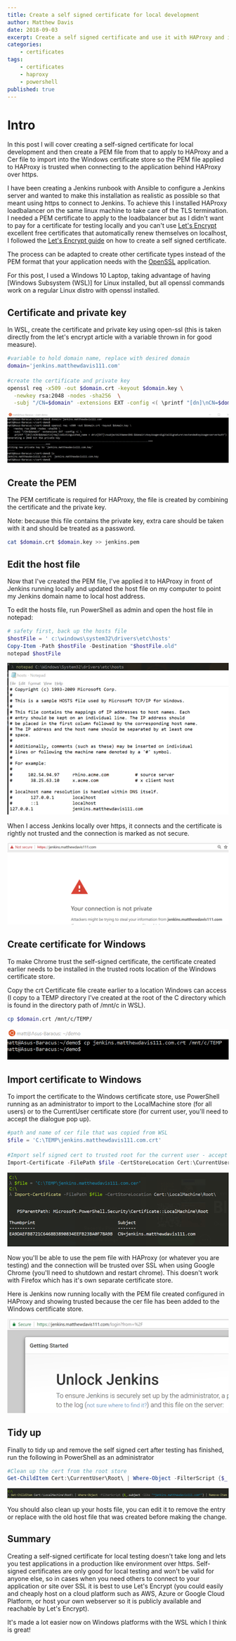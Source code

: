 ```yaml
---
title: Create a self signed certificate for local development
author: Matthew Davis
date: 2018-09-03
excerpt: Create a self signed certificate and use it with HAProxy and in the Windows store for local development with HTTPS sites
categories: 
    - certificates
tags:
    - certificates
    - haproxy
    - powershell
published: true
---
```


# Intro

In this post I will cover creating a self-signed certificate for local development and then create a PEM file from that to apply to HAProxy and a Cer file to import into the Windows certificate store so the PEM file applied to HAProxy is trusted when connecting to the application behind HAProxy over https.

I have been creating a Jenkins runbook with Ansible to configure a Jenkins server and wanted to make this installation as realistic as possible so that meant using https to connect to Jenkins. To achieve this I installed HAProxy loadbalancer on the same linux machine to take care of the TLS termination. I needed a PEM certificate to apply to the loadbalancer but as I didn't want to pay for a certificate for testing locally and you can't use [Let's Encrypt] excellent free certificates that automatically renew themselves on localhost, I followed the [Let's Encrypt guide] on how to create a self signed certificate.

The process can be adapted to create other certificate types instead of the PEM format that your application needs with the [OpenSSL] application.

For this post, I used a Windows 10 Laptop, taking advantage of having [Windows Subsystem (WSL)] for Linux installed, but all openssl commands work on a regular Linux distro with openssl installed.

## Certificate and private key

In WSL, create the certificate and private key using open-ssl (this is taken directly from the let's encrypt article with a variable thrown in for good measure).

```bash
#variable to hold domain name, replace with desired domain
domain='jenkins.matthewdavis111.com' 

#create the certificate and private key
openssl req -x509 -out $domain.crt -keyout $domain.key \
  -newkey rsa:2048 -nodes -sha256  \
  -subj "/CN=$domain" -extensions EXT -config <( \printf "[dn]\nCN=$domain\n[req]\ndistinguished_name = dn\n[EXT]\nsubjectAltName=DNS:$domain\nkeyUsage=digitalSignature\nextendedKeyUsage=serverAuth")
```

![Creating the certificate and private key using Windows Subsystem for Linux](/images/self-signed-cert/create-cert.png)

## Create the PEM

The PEM certificate is required for HAProxy, the file is created by combining the certificate and the private key.

Note: because this file contains the private key, extra care should be taken with it and should be treated as a password.

```bash
cat $domain.crt $domain.key >> jenkins.pem
```

## Edit the host file

Now that I've created the PEM file, I've applied it to HAProxy in front of Jenkins running locally and updated the host file on my computer to point my Jenkins domain name to local host address.

To edit the hosts file, run PowerShell as admin and open the host file in notepad:

```PowerShell
# safety first, back up the hosts file
$hostFile = ' c:\windows\system32\drivers\etc\hosts'
Copy-Item -Path $hostFile -Destination "$hostFile.old"
notepad $hostFile
```

![Update hosts file](/images/self-signed-cert/update-host-file.png)

When I access Jenkins locally over https, it connects and the certificate is rightly not trusted and the connection is marked as not secure.

![Jenkins running locally with SSL cert but not trusted](/images/self-signed-cert/https-not-trusted.png)

## Create certificate for Windows

To make Chrome trust the self-signed certificate, the certificate created earlier needs to be installed in the trusted roots location of the Windows certificate store.

Copy the crt Certificate file create earlier to a location Windows can access (I copy to a TEMP directory I've created at the root of the C directory which is found in the directory path of /mnt/c in WSL).

```bash
cp $domain.crt /mnt/c/TEMP/
```

![copy crt file](/images/self-signed-cert/copy-crt.png)

## Import certificate to Windows

To import the certificate to the Windows certificate store, use PowerShell running as an administrator to import to the LocalMachine store (for all users) or to the CurrentUser certificate store (for current user, you'll need to accept the dialogue pop up).

```powershell
#path and name of cer file that was copied from WSL
$file = 'C:\TEMP\jenkins.matthewdavis111.com.crt'

#Import self signed cert to trusted root for the current user - accept the dialogue pop up.
Import-Certificate -FilePath $file -CertStoreLocation Cert:\CurrentUser\Root\
```

![Import certificate to Windows store](/images/self-signed-cert/import-certificate.png)

Now you'll be able to use the pem file with HAProxy (or whatever you are testing) and the connection will be trusted over SSL when using Google Chrome (you'll need to shutdown and restart chrome). This doesn't work with Firefox which has it's own separate certificate store.

Here is Jenkins now running locally with the PEM file created configured in HAProxy and showing trusted because the cer file has been added to the Windows certificate store.

![Jenkins running locally with a trusted certificate](/images/self-signed-cert/https-secure.png)

## Tidy up

Finally to tidy up and remove the self signed cert after testing has finished, run the following in PowerShell as an administrator

```powershell
#Clean up the cert from the root store
Get-ChildItem Cert:\CurrentUser\Root\ | Where-Object -FilterScript {$_.subject -like "*jenkins.matthewdavis111.com*"} | Remove-Item
```

![Remove certificate with PowerShell](/images/self-signed-cert/remove-cert.png)

You should also clean up your hosts file, you can edit it to remove the entry or replace with the old host file that was created before making the change.

## Summary

Creating a self-signed certificate for local testing doesn't take long and lets you test applications in a production like environment over https. Self-signed certificates are only good for local testing and won't be valid for anyone else, so in cases when you need others to connect to your application or site over SSL it is best to use Let's Encrypt (you could easily and cheaply host on a cloud platform such as AWS, Azure or Google Cloud Platform, or host your own webserver so it is publicly available and reachable by Let's Encrypt).

It's made a lot easier now on Windows platforms with the WSL which I think is great!

[Let's Encrypt]: https://letsencrypt.org/docs/certificates-for-localhost/
[Let's Encrypt guide]: https://letsencrypt.org/docs/certificates-for-localhost/
[OpenSSL]: https://www.openssl.org/
[Windows Subsystem for Linux]: https://docs.microsoft.com/en-us/windows/wsl/install-win10